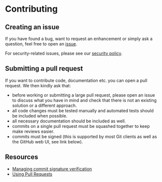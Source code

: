 # Contributing

## Creating an issue

If you have found a bug, want to request an enhancement or simply ask
a question, feel free to open an
[issue](https://github.com/leplusorg/docker-aws-cli/issues/new/choose).

For security-related issues, please see our [security policy](/SECURITY.md).

## Submitting a pull request

If you want to contribute code, documentation etc. you can open a pull
request. We then kindly ask that:

- before working or submitting a large pull request, please open an
  issue to discuss what you have in mind and check that there is not
  an existing solution or a different approach.
- all code changes must be tested manually and automated tests should
  be included when possible.
- all necessary documentation should be included as well.
- commits on a single pull request must be squashed together to keep
  make reviews easier.
- commits must be signed (this is supported by most Git clients as
  well as the GitHub web UI, see link below).

## Resources

- [Managing commit signature verification](https://docs.github.com/en/authentication/managing-commit-signature-verification)
- [Using Pull Requests](https://docs.github.com/en/github/collaborating-with-pull-requests/proposing-changes-to-your-work-with-pull-requests/about-pull-requests)
